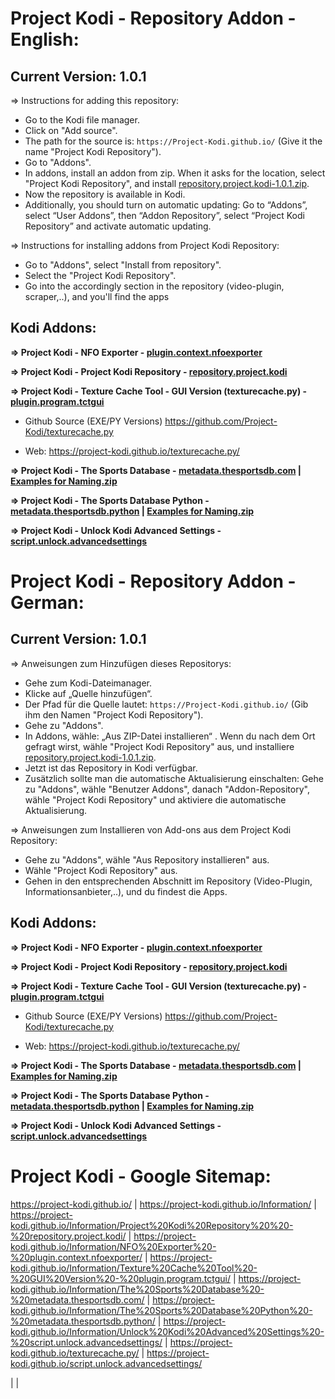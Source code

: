 # Project Kodi - Repository Addon - English:
## Current Version: 1.0.1

=> Instructions for adding this repository:


<p align="left">
	<ul>
		<li>Go to the Kodi file manager.</li>
		<li>Click on "Add source".</li>
		<li>The path for the source is: <code>https://Project-Kodi.github.io/</code> (Give it the name "Project Kodi Repository").</li>
		<li>Go to "Addons".</li>
		<li>In addons, install an addon from zip.  When it asks for the location, select "Project Kodi Repository", and install <a href="repository.project.kodi-1.0.1.zip">repository.project.kodi-1.0.1.zip</a>.</li>
		<li>Now the repository is available in Kodi.</li>
		<li>Additionally, you should turn on automatic updating: Go to “Addons”, select “User Addons”, then “Addon Repository”, select “Project Kodi Repository” and activate automatic updating.</li>
	</ul>
</p>


=> Instructions for installing addons from Project Kodi Repository:
<p align="left">
	<ul>
		<li>Go to "Addons", select "Install from repository".</li>
		<li>Select the "Project Kodi Repository".</li>
		<li>Go into the accordingly section in the repository (video-plugin, scraper,..), and you'll find the apps</li>
	</ul>
</p>


## Kodi Addons:

<b>=> Project Kodi - NFO Exporter - <a href="https://github.com/Project-Kodi/Project-Kodi.github.io/tree/main/Information/NFO%20Exporter%20-%20plugin.context.nfoexporter">plugin.context.nfoexporter</a></b>

<b>=> Project Kodi - Project Kodi Repository  - <a href="https://github.com/Project-Kodi/Project-Kodi.github.io/tree/main/Information/Project%20Kodi%20Repository%20%20-%20repository.project.kodi">repository.project.kodi</a></b>

<b>=> Project Kodi - Texture Cache Tool - GUI Version (texturecache.py) - <a href="https://github.com/Project-Kodi/Project-Kodi.github.io/tree/main/Information/Texture%20Cache%20Tool%20-%20GUI%20Version%20-%20plugin.program.tctgui">plugin.program.tctgui</a></b>

- Github Source (EXE/PY Versions) <a href="https://github.com/Project-Kodi/texturecache.py">https://github.com/Project-Kodi/texturecache.py</a>

- Web: <a href="https://project-kodi.github.io/texturecache.py/">https://project-kodi.github.io/texturecache.py/</a>

<b>=> Project Kodi - The Sports Database - <a href="https://github.com/Project-Kodi/Project-Kodi.github.io/tree/main/Information/The%20Sports%20Database%20-%20metadata.thesportsdb.com">metadata.thesportsdb.com</a> | <a href="https://github.com/Project-Kodi/Project-Kodi.github.io/tree/main/Information/The%20Sports%20Database%20-%20metadata.thesportsdb.com/File%20Naming%20%26%20Tools/Example%20files%20for%20naming">Examples for Naming.zip</a></b>

<b>=> Project Kodi - The Sports Database Python - <a href="https://github.com/Project-Kodi/Project-Kodi.github.io/tree/main/Information/The%20Sports%20Database%20Python%20-%20metadata.thesportsdb.python">metadata.thesportsdb.python</a> | <a href="https://github.com/Project-Kodi/Project-Kodi.github.io/tree/main/Information/The%20Sports%20Database%20Python%20-%20metadata.thesportsdb.python/File%20Naming%20%26%20Tools/Example%20files%20for%20naming">Examples for Naming.zip</a></b>

<b>=> Project Kodi - Unlock Kodi Advanced Settings - <a href="https://github.com/Project-Kodi/Project-Kodi.github.io/tree/main/Information/Unlock%20Kodi%20Advanced%20Settings%20-%20script.unlock.advancedsettings">script.unlock.advancedsettings</a></b> 






# Project Kodi - Repository Addon - German:
## Current Version: 1.0.1

=> Anweisungen zum Hinzufügen dieses Repositorys:


<p align="left">
	<ul>
		<li>Gehe zum Kodi-Dateimanager.</li>
		<li>Klicke auf „Quelle hinzufügen“.</li>
		<li>Der Pfad für die Quelle lautet: <code>https://Project-Kodi.github.io/</code> (Gib ihm den Namen "Project Kodi Repository").</li>
		<li>Gehe zu "Addons".</li>
		<li>In Addons, wähle: „Aus ZIP-Datei installieren“ . Wenn du nach dem Ort gefragt wirst, wähle "Project Kodi Repository" aus, und installiere <a href="https://github.com/Project-Kodi/Project-Kodi.github.io/releases/download/1.0.1/repository.project.kodi-1.0.1.zip">repository.project.kodi-1.0.1.zip</a>.</li>
		<li>Jetzt ist das Repository in Kodi verfügbar.</li>
		<li>Zusätzlich sollte man die automatische Aktualisierung einschalten: Gehe zu "Addons", wähle "Benutzer Addons", danach "Addon-Repository", wähle "Project Kodi Repository" und aktiviere die automatische Aktualisierung.</li>
	</ul>
</p>
=> Anweisungen zum Installieren von Add-ons aus dem Project Kodi Repository:
<p align="left">
	<ul>
		<li>Gehe zu "Addons", wähle "Aus Repository installieren" aus.</li>
		<li>Wähle "Project Kodi Repository" aus.</li>
		<li>Gehen in den entsprechenden Abschnitt im Repository (Video-Plugin, Informationsanbieter,..), und du findest die Apps.</li>
	</ul>
</p>

## Kodi Addons:

<b>=> Project Kodi - NFO Exporter - <a href="https://github.com/Project-Kodi/Project-Kodi.github.io/tree/main/Information/NFO%20Exporter%20-%20plugin.context.nfoexporter">plugin.context.nfoexporter</a></b>

<b>=> Project Kodi - Project Kodi Repository  - <a href="https://github.com/Project-Kodi/Project-Kodi.github.io/tree/main/Information/Project%20Kodi%20Repository%20%20-%20repository.project.kodi">repository.project.kodi</a></b>

<b>=> Project Kodi - Texture Cache Tool - GUI Version (texturecache.py) - <a href="https://github.com/Project-Kodi/Project-Kodi.github.io/tree/main/Information/Texture%20Cache%20Tool%20-%20GUI%20Version%20-%20plugin.program.tctgui">plugin.program.tctgui</a></b>

- Github Source (EXE/PY Versions) <a href="https://github.com/Project-Kodi/texturecache.py">https://github.com/Project-Kodi/texturecache.py</a>

- Web: <a href="https://project-kodi.github.io/texturecache.py/">https://project-kodi.github.io/texturecache.py/</a>

<b>=> Project Kodi - The Sports Database - <a href="https://github.com/Project-Kodi/Project-Kodi.github.io/tree/main/Information/The%20Sports%20Database%20-%20metadata.thesportsdb.com">metadata.thesportsdb.com</a> | <a href="https://github.com/Project-Kodi/Project-Kodi.github.io/tree/main/Information/The%20Sports%20Database%20-%20metadata.thesportsdb.com/File%20Naming%20%26%20Tools/Example%20files%20for%20naming">Examples for Naming.zip</a></b>

<b>=> Project Kodi - The Sports Database Python - <a href="https://github.com/Project-Kodi/Project-Kodi.github.io/tree/main/Information/The%20Sports%20Database%20Python%20-%20metadata.thesportsdb.python">metadata.thesportsdb.python</a> | <a href="https://github.com/Project-Kodi/Project-Kodi.github.io/tree/main/Information/The%20Sports%20Database%20Python%20-%20metadata.thesportsdb.python/File%20Naming%20%26%20Tools/Example%20files%20for%20naming">Examples for Naming.zip</a></b>

<b>=> Project Kodi - Unlock Kodi Advanced Settings - <a href="https://github.com/Project-Kodi/Project-Kodi.github.io/tree/main/Information/Unlock%20Kodi%20Advanced%20Settings%20-%20script.unlock.advancedsettings">script.unlock.advancedsettings</a></b> 







# Project Kodi - Google Sitemap:

<a href="https://project-kodi.github.io/">https://project-kodi.github.io/</a> | <a href="https://project-kodi.github.io/Information/">https://project-kodi.github.io/Information/</a> | <a href="https://project-kodi.github.io/Information/Project%20Kodi%20Repository%20%20-%20repository.project.kodi/">https://project-kodi.github.io/Information/Project%20Kodi%20Repository%20%20-%20repository.project.kodi/</a> | <a href="https://project-kodi.github.io/Information/NFO%20Exporter%20-%20plugin.context.nfoexporter/">https://project-kodi.github.io/Information/NFO%20Exporter%20-%20plugin.context.nfoexporter/</a> | <a href="https://project-kodi.github.io/Information/Texture%20Cache%20Tool%20-%20GUI%20Version%20-%20plugin.program.tctgui/">https://project-kodi.github.io/Information/Texture%20Cache%20Tool%20-%20GUI%20Version%20-%20plugin.program.tctgui/</a> | <a href="https://project-kodi.github.io/Information/The%20Sports%20Database%20-%20metadata.thesportsdb.com/">https://project-kodi.github.io/Information/The%20Sports%20Database%20-%20metadata.thesportsdb.com/</a> | <a href="https://project-kodi.github.io/Information/The%20Sports%20Database%20Python%20-%20metadata.thesportsdb.python/">https://project-kodi.github.io/Information/The%20Sports%20Database%20Python%20-%20metadata.thesportsdb.python/</a> | <a href="https://project-kodi.github.io/Information/Unlock%20Kodi%20Advanced%20Settings%20-%20script.unlock.advancedsettings/">https://project-kodi.github.io/Information/Unlock%20Kodi%20Advanced%20Settings%20-%20script.unlock.advancedsettings/</a> | <a href="https://project-kodi.github.io/texturecache.py/">https://project-kodi.github.io/texturecache.py/</a> | <a href="https://project-kodi.github.io/script.unlock.advancedsettings/">https://project-kodi.github.io/script.unlock.advancedsettings/</a>

<a href="https://project-plex.github.io/"></a> | <a href="https://project-plex.github.io/Project-Plex/"></a> | <a href="https://project-plex.github.io/SportScanner/"></a>